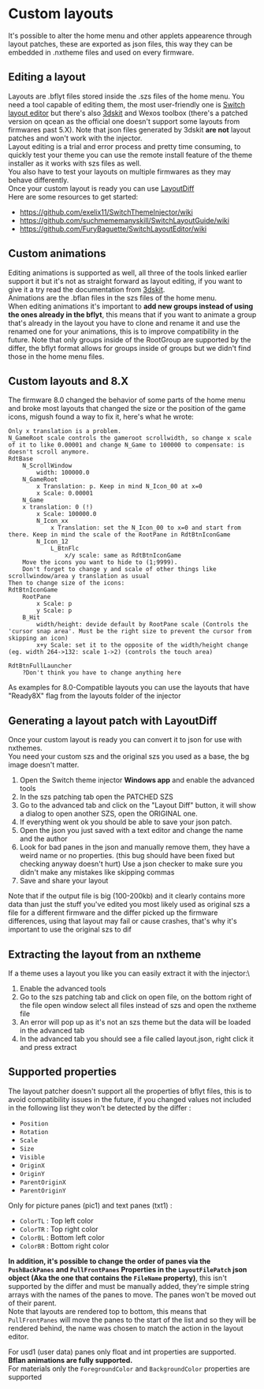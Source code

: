 # Custom layouts
It's possible to alter the home menu and other applets appearence through layout patches, these are exported as json files, this way they can be embedded in .nxtheme files and used on every firmware.

## Editing a layout
Layouts are .bflyt files stored inside the .szs files of the home menu. You need a tool capable of editing them, the most user-friendly one is [Switch layout editor](https://github.com/FuryBaguette/SwitchLayoutEditor/wiki) but there's also [3dskit](https://github.com/Tyulis/3DSkit) and Wexos toolbox (there's a patched version on qcean as the official one doesn't support some layouts from firmwares past 5.X). Note that json files generated by 3dskit **are not** layout patches and won't work with the injector.\
Layout editing is a trial and error process and pretty time consuming, to quickly test your theme you can use the remote install feature of the theme installer as it works with szs files as well.\
You also have to test your layouts on multiple firmwares as they may behave differently.\
Once your custom layout is ready you can use [LayoutDiff](https://github.com/exelix11/SwitchThemeInjector/blob/master/CustomLayouts.md#Generating-a-layout-patch-with-LayoutDiff) \
Here are some resources to get started:
- https://github.com/exelix11/SwitchThemeInjector/wiki
- https://github.com/suchmememanyskill/SwitchLayoutGuide/wiki
- https://github.com/FuryBaguette/SwitchLayoutEditor/wiki

## Custom animations
Editing animations is supported as well, all three of the tools linked earlier support it but it's not as straight forward as layout editing, if you want to give it a try read the documentation from [3dskit](https://github.com/Tyulis/3DSkit/blob/master/doc/BFLAN.md#constants).\
Animations are the .bflan files in the szs files of the home menu.\
When editing animations it's important to **add new groups instead of using the ones already in the bflyt**, this means that if you want to animate a group that's already in the layout you have to clone and rename it and use the renamed one for your animations, this is to improve compatibility in the future. Note that only groups inside of the RootGroup are supported by the differ, the bflyt format allows for groups inside of groups but we didn't find those in the home menu files.

## Custom layouts and 8.X
The firmware 8.0 changed the behavior of some parts of the home menu and broke most layouts that changed the size or the position of the game icons, migush found a way to fix it, here's what he wrote:
```
Only x translation is a problem.
N_GameRoot scale controls the gameroot scrollwidth, so change x scale of it to like 0.00001 and change N_Game to 100000 to compensate: is doesn't scroll anymore.
RdtBase
    N_ScrollWindow
        width: 100000.0
    N_GameRoot 
        x Translation: p. Keep in mind N_Icon_00 at x=0
        x Scale: 0.00001
    N_Game
    x translation: 0 (!)
        x Scale: 100000.0
        N_Icon_xx
            x Translation: set the N_Icon_00 to x=0 and start from there. Keep in mind the scale of the RootPane in RdtBtnIconGame
        N_Icon_12
            L_BtnFlc
                x/y scale: same as RdtBtnIconGame
    Move the icons you want to hide to (1;9999). 
    Don't forget to change y and scale of other things like scrollwindow/area y translation as usual
Then to change size of the icons:
RdtBtnIconGame
    RootPane   
        x Scale: p
        y Scale: p
    B_Hit
        width/height: devide default by RootPane scale (Controls the 'cursor snap area'. Must be the right size to prevent the cursor from skipping an icon)
        x+y Scale: set it to the opposite of the width/height change (eg. width 264->132: scale 1->2) (controls the touch area)
       
RdtBtnFullLauncher
    ?Don't think you have to change anything here

```
As examples for 8.0-Compatible layouts you can use the layouts that have "Ready8X" flag from the layouts folder of the injector

## Generating a layout patch with LayoutDiff
Once your custom layout is ready you can convert it to json for use with nxthemes.\
You need your custom szs and the original szs you used as a base, the bg image doesn't matter.
1) Open the Switch theme injector **Windows app** and enable the advanced tools
2) In the szs patching tab open the PATCHED SZS
2) Go to the advanced tab and click on the "Layout Diff" button, it will show a dialog to open another SZS, open the ORIGINAL one.
3) If everything went ok you should be able to save your json patch.
4) Open the json you just saved with a text editor and change the name and the author
5) Look for bad panes in the json and manually remove them, they have a weird name or no properties. (this bug should have been fixed but checking anyway doesn't hurt) Use a json checker to make sure you didn't make any mistakes like skipping commas 
6) Save and share your layout

Note that if the output file is big (100-200kb) and it clearly contains more data than just the stuff you've edited you most likely used as original szs a file for a different firmware and the differ picked up the firmware differences, using that layout may fail or cause crashes, that's why it's important to use the original szs to dif
 
## Extracting the layout from an nxtheme
If a theme uses a layout you like you can easily extract it with the injector:\
1) Enable the advanced tools
2) Go to the szs patching tab and click on open file, on the bottom right of the file open window select all files instead of szs and open the nxtheme file
3) An error will pop up as it's not an szs theme but the data will be loaded in the advanced tab
4) In the advanced tab you should see a file called layout.json, right click it and press extract

## Supported properties
The layout patcher doesn't support all the properties of bflyt files, this is to avoid compatibility issues in the future, if you changed values not included in the following list they won't be detected by the differ :
- `Position`
- `Rotation`
- `Scale`
- `Size`
- `Visible`
- `OriginX`
- `OriginY`
- `ParentOriginX`
- `ParentOriginY`

Only for picture panes (pic1) and text panes (txt1) :
- `ColorTL` : Top left color 
- `ColorTR` : Top right color 
- `ColorBL` : Bottom left color 
- `ColorBR` : Bottom right color 

**In addition, it's possible to change the order of panes via the `PushBackPanes` and `PullFrontPanes` Properties in the `LayoutFilePatch` json object (Aka the one that contains the `FileName` property)**, this isn't supported by the differ and must be manually added, they're simple string arrays with the names of the panes to move. The panes won't be moved out of their parent.\
Note that layouts are rendered top to bottom, this means that `PullFrontPanes` will move the panes to the start of the list and so they will be rendered behind, the name was chosen to match the action in the layout editor.


For usd1 (user data) panes only float and int properties are supported.\
**Bflan animations are fully supported.**\
For materials only the `ForegroundColor` and `BackgroundColor` properties are supported
